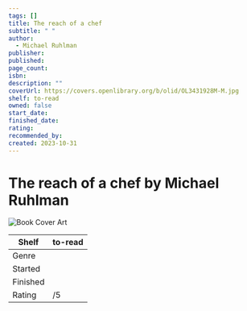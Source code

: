 ```yaml
---
tags: []
title: The reach of a chef
subtitle: " "
author:
  - Michael Ruhlman
publisher: 
published: 
page_count: 
isbn: 
description: ""
coverUrl: https://covers.openlibrary.org/b/olid/OL3431928M-M.jpg
shelf: to-read
owned: false
start_date: 
finished_date: 
rating: 
recommended_by: 
created: 2023-10-31
---
```


# The reach of a chef by Michael Ruhlman

![Book Cover Art](https://covers.openlibrary.org/b/olid/OL3431928M-M.jpg)

| Shelf | to-read |
| --- | --- |
| Genre |  |
| Started |  |
| Finished |  |
| Rating | /5 |

